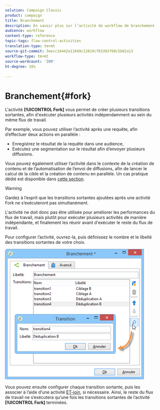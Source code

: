 ```yaml
---
solution: Campaign Classic
product: campaign
title: Branchement
description: En savoir plus sur l’activité de workflow de branchement
audience: workflow
content-type: reference
topic-tags: flow-control-activities
translation-type: tm+mt
source-git-commit: 3eecc16442a11849c12819cf83392f60c5b82a13
workflow-type: tm+mt
source-wordcount: '209'
ht-degree: 16%

---
```



# Branchement{#fork}

L&#39;activité **[!UICONTROL Fork]** vous permet de créer plusieurs transitions sortantes, afin d&#39;exécuter plusieurs activités indépendamment au sein du même flux de travail.

Par exemple, vous pouvez utiliser l’activité après une requête, afin d’effectuer deux actions en parallèle :

* Enregistrez le résultat de la requête dans une audience,
* Exécutez une segmentation sur le résultat afin d’envoyer plusieurs diffusions.

Vous pouvez également utiliser l’activité dans le contexte de la création de contenu et de l’automatisation de l’envoi de diffusions, afin de lancer le calcul de la cible et la création de contenu en parallèle. Un cas pratique dédié est disponible dans [cette section](../../delivery/using/automating-via-workflows.md#creating-the-delivery-and-its-content).

>[!WARNING]
>
>Gardez à l’esprit que les transitions sortantes ajoutées après une activité Fork ne s’exécuteront pas simultanément.
>
>L&#39;activité ne doit donc pas être utilisée pour améliorer les performances du flux de travail, mais plutôt pour exécuter plusieurs activités de manière indépendante, et finalement les réunir avant d&#39;exécuter le reste du flux de travail.

Pour configurer l’activité, ouvrez-la, puis définissez le nombre et le libellé des transitions sortantes de votre choix.

![](assets/s_user_segmentation_fork.png)

Vous pouvez ensuite configurer chaque transition sortante, puis les associer à l’aide d’une activité [ET-join](../../workflow/using/and-join.md), si nécessaire. Ainsi, le reste du flux de travail ne s’exécutera qu’une fois les transitions sortantes de l’activité **[!UICONTROL Fork]** terminées.
